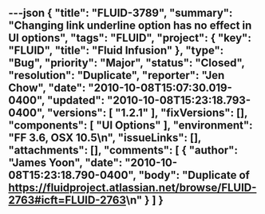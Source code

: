 ---json
{
  "title": "FLUID-3789",
  "summary": "Changing link underline option has no effect in UI options",
  "tags": "FLUID",
  "project": {
    "key": "FLUID",
    "title": "Fluid Infusion"
  },
  "type": "Bug",
  "priority": "Major",
  "status": "Closed",
  "resolution": "Duplicate",
  "reporter": "Jen Chow",
  "date": "2010-10-08T15:07:30.019-0400",
  "updated": "2010-10-08T15:23:18.793-0400",
  "versions": [
    "1.2.1"
  ],
  "fixVersions": [],
  "components": [
    "UI Options"
  ],
  "environment": "FF 3.6, OSX 10.5\n",
  "issueLinks": [],
  "attachments": [],
  "comments": [
    {
      "author": "James Yoon",
      "date": "2010-10-08T15:23:18.790-0400",
      "body": "Duplicate of <https://fluidproject.atlassian.net/browse/FLUID-2763#icft=FLUID-2763>\n"
    }
  ]
}
---

        